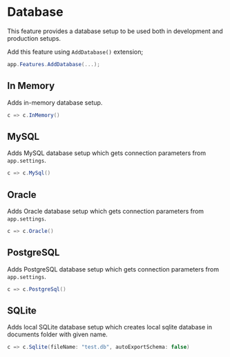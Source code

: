 # Database

This feature provides a database setup to be used both in development and
production setups.

Add this feature using `AddDatabase()` extension;

```csharp
app.Features.AddDatabase(...);
```

## In Memory

Adds in-memory database setup.

```csharp
c => c.InMemory()
```

## MySQL

Adds MySQL database setup which gets connection parameters from `app.settings`.

```csharp
c => c.MySql()
```

## Oracle

Adds Oracle database setup which gets connection parameters from `app.settings`.

```csharp
c => c.Oracle()
```

## PostgreSQL

Adds PostgreSQL database setup which gets connection parameters from
`app.settings`.

```csharp
c => c.PostgreSql()
```

## SQLite

Adds local SQLite database setup which creates local sqlite database in
documents folder with given name.

```csharp
c => c.Sqlite(fileName: "test.db", autoExportSchema: false)
```
